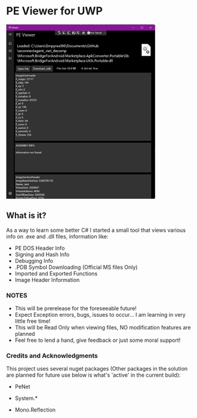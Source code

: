 # PE Viewer for UWP

<img src="/main.png" alt="main" style="zoom: 50%;" />

## What is it?

As a way to learn some better C# I started a small tool that views various info on .exe and .dll files, information like:

- PE DOS Header Info
- Signing and Hash Info
- Debugging Info
- .PDB Symbol Downloading (Official MS files Only)
- Imported and Exported Functions
- Image Header Information



### NOTES

- This will be prerelease for the foreseeable future!
- Expect Exception errors, bugs, issues to occur... I am learning in very little free time!
- This will be Read Only when viewing files, NO modification features are planned
- Feel free to lend a hand, give feedback or just some moral support!





### Credits and Acknowledgments

This project uses several nuget packages (Other packages in the solution are planned for future use below is what's 'active' in the current build):

- PeNet

- System.*

- Mono.Reflection

  